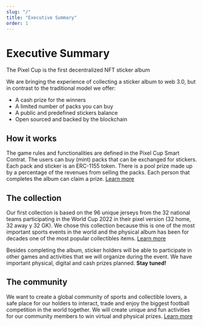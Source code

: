 ```yaml
---
slug: "/"
title: "Executive Summary"
order: 1
---
```

# Executive Summary
The Pixel Cup is the first decentralized NFT sticker album

We are bringing the experience of collecting a sticker album to web 3.0, but in contrast to the traditional model we offer:

- A cash prize for the winners
- A limited number of packs you can buy
- A public and predefined stickers balance
- Open sourced and backed by the blockchain

## How it works
The game rules and functionalities are defined in the Pixel Cup Smart Contrat. The users can buy (mint) packs that can be exchanged for stickers. Each pack and sticker is an ERC-1155 token. There is a pool prize made up by a percentage of the revenues from selling the packs. Each person that completes the album can claim a prize. [Learn more](/docs/rules/)

## The collection
Our first collection is based on the 96 unique jerseys from the 32 national teams participating in the World Cup 2022 in their pixel version (32 home, 32 away y 32 GK). We chose this collection because this is one of the most important sports events in the world and the physical album has been for decades one of the most popular collectibles items. [Learn more](/docs/collection/)

Besides completing the album, sticker holders will be able to participate in other games and activities that we will organize during the event. We have important physical, digital and cash prizes planned. **Stay tuned!**

## The community
We want to create a global community of sports and collectible lovers, a safe place for our holders to interact, trade and enjoy the biggest football competition in the world together. We will create unique and fun activities for our community members to win virtual and physical prizes. [Learn more](/docs/community/)